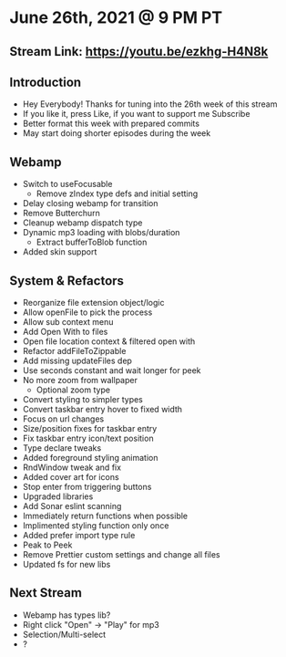 # June 26th, 2021 @ 9 PM PT

## Stream Link: https://youtu.be/ezkhg-H4N8k

## Introduction

- Hey Everybody! Thanks for tuning into the 26th week of this stream
- If you like it, press Like, if you want to support me Subscribe
- Better format this week with prepared commits
- May start doing shorter episodes during the week

## Webamp

- Switch to useFocusable
  - Remove zIndex type defs and initial setting
- Delay closing webamp for transition
- Remove Butterchurn
- Cleanup webamp dispatch type
- Dynamic mp3 loading with blobs/duration
  - Extract bufferToBlob function
- Added skin support

## System & Refactors

- Reorganize file extension object/logic
- Allow openFile to pick the process
- Allow sub context menu
- Add Open With to files
- Open file location context & filtered open with
- Refactor addFileToZippable
- Add missing updateFiles dep
- Use seconds constant and wait longer for peek
- No more zoom from wallpaper
  - Optional zoom type
- Convert styling to simpler types
- Convert taskbar entry hover to fixed width
- Focus on url changes
- Size/position fixes for taskbar entry
- Fix taskbar entry icon/text position
- Type declare tweaks
- Added foreground styling animation
- RndWindow tweak and fix
- Added cover art for icons
- Stop enter from triggering buttons
- Upgraded libraries
- Add Sonar eslint scanning
- Immediately return functions when possible
- Implimented styling function only once
- Added prefer import type rule
- Peak to Peek
- Remove Prettier custom settings and change all files
- Updated fs for new libs

## Next Stream

- Webamp has types lib?
- Right click "Open" -> "Play" for mp3
- Selection/Multi-select
- ?
